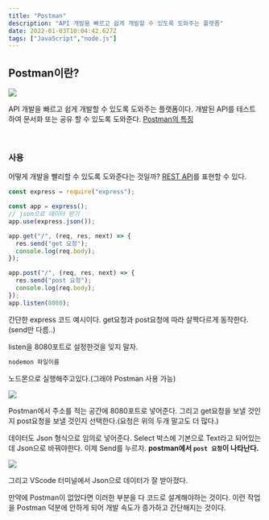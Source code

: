 ```yaml
---
title: "Postman"
description: "API 개발을 빠르고 쉽게 개발할 수 있도록 도와주는 플랫폼"
date: 2022-01-03T10:04:42.627Z
tags: ["JavaScript","node.js"]
---
```

## Postman이란?

![](/images/275eff80-217f-44fb-8fef-58735aea5876-image.png)

API 개발을 빠르고 쉽게 개발할 수 있도록 도와주는 플랫폼이다.
개발된 API를 테스트하여 문서화 또는 공유 할 수 있도록 도와준다.
[Postman의 특징](https://incheol-jung.gitbook.io/docs/q-and-a/infra/2018-01-03-how-to-use-postman)

<br>

### 사용

어떻게 개발을 빨리할 수 있도록 도와준다는 것일까? [REST API](https://velog.io/@leehyunho2001/REST-RESTAPI-RESTful%EC%9D%98%EB%AF%B8)를 표현할 수 있다.

```js
const express = require("express");

const app = express();
// json으로 데이터 받기
app.use(express.json());

app.get("/", (req, res, next) => {
  res.send("get 요청");
  console.log(req.body);
});

app.post("/", (req, res, next) => {
  res.send("post 요청");
  console.log(req.body);
});
app.listen(8080);
```

간단한 express 코드 예시이다. get요청과 post요청에 따라 살짝다르게 동작한다. (send만 다름..)

listen을 8080포트로 설정한것을 잊지 말자.

```bash
nodemon 파일이름
```

노드몬으로 실행해주고있다.(그래야 Postman 사용 가능)

![](/images/43d6d709-bad8-43b7-95d2-c2ad414ae80f-image.png)

Postman에서 주소를 적는 공간에 8080포트로 넣어준다. 그리고 get요청을 보낼 것인지 post요청을 보낼 것인지 선택한다.(요청은 위의 두개 말고도 더 많다.)

데이터도 Json 형식으로 임의로 넣어준다. Select 박스에 기본으로 Text라고 되어있는데 Json으로 바꿔야한다.
이제 Send를 누르자. **postman에서 `post 요청`이 나타난다.**

![](/images/1c29fc64-5887-445d-a901-3dc022efcbba-image.png)

그리고 VScode 터미널에서 Json으로 데이터가 잘 받아졌다.

만약에 Postman이 없었다면 이러한 부분을 다 코드로 설계해야하는 것이다. 이런 작업을 Postman 덕분에 안하게 되어 개발 속도가 증가하고 간단해지는 것이다.